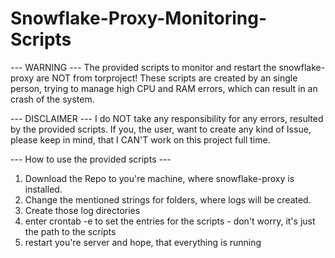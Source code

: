 # Snowflake-Proxy-Monitoring-Scripts

--- WARNING ---
The provided scripts to monitor and restart the snowflake-proxy are NOT from torproject!
These scripts are created by an single person, trying to manage high CPU and RAM errors, which can result in an crash of the system.

--- DISCLAIMER ---
I do NOT take any responsibility for any errors, resulted by the provided scripts.
If you, the user, want to create any kind of Issue, please keep in mind, that I CAN'T work on this project full time.

--- How to use the provided scripts ---
1. Download the Repo to you're machine, where snowflake-proxy is installed.
2. Change the mentioned strings for folders, where logs will be created.
3. Create those log directories
4. enter crontab -e to set the entries for the scripts - don't worry, it's just the path to the scripts
5. restart you're server and hope, that everything is running
